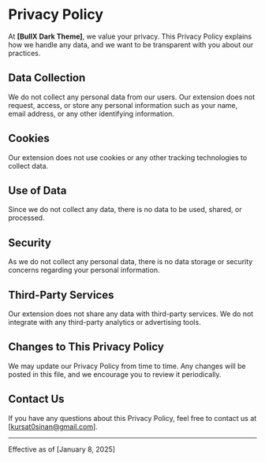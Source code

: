 # Privacy Policy

At **[BullX Dark Theme]**, we value your privacy. This Privacy Policy explains how we handle any data, and we want to be transparent with you about our practices. 

## Data Collection

We do not collect any personal data from our users. Our extension does not request, access, or store any personal information such as your name, email address, or any other identifying information.

## Cookies

Our extension does not use cookies or any other tracking technologies to collect data.

## Use of Data

Since we do not collect any data, there is no data to be used, shared, or processed.

## Security

As we do not collect any personal data, there is no data storage or security concerns regarding your personal information.

## Third-Party Services

Our extension does not share any data with third-party services. We do not integrate with any third-party analytics or advertising tools.

## Changes to This Privacy Policy

We may update our Privacy Policy from time to time. Any changes will be posted in this file, and we encourage you to review it periodically.

## Contact Us

If you have any questions about this Privacy Policy, feel free to contact us at [kursat0sinan@gmail.com].

---

Effective as of [January 8, 2025]

